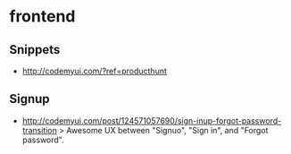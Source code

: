 # frontend

## Snippets

- http://codemyui.com/?ref=producthunt

## Signup

- http://codemyui.com/post/124571057690/sign-inup-forgot-password-transition > Awesome UX between "Signuo", "Sign in", and "Forgot password".
